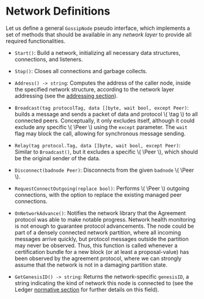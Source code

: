 $$
\newcommand \Peer {\mathrm{Peer}}
\newcommand \tag {\mathrm{tag}}
$$

# Network Definitions

Let us define a general `GossipNode` pseudo interface, which implements a set of
methods that should be available in any _network layer_ to provide all required
functionalities.

- `Start()`: Build a network, initializing all necessary data structures, connections, and
listeners.

- `Stop()`: Closes all connections and garbage collects.

- `Address() -> string`: Computes the address of the caller node, inside the specified
network structure, according to the network layer addressing (see the [addressing section](./network-nn-addressing.md)).

- `Broadcast(tag protocolTag, data []byte, wait bool, except Peer)`: builds a message
and sends a packet of data and protocol \\( \tag \\) to all connected peers. Conceptually,
it only excludes itself, although it could exclude any specific \\( \Peer \\) using
the `except` parameter. The `wait` flag may block the call, allowing for synchronous
message sending.

- `Relay(tag protocol.Tag, data []byte, wait bool, except Peer)`: Similar to `Broadcast()`,
but it excludes a specific \\( \Peer \\), which should be the original sender of
the data.

- `Disconnect(badnode Peer)`: Disconnects from the given `badnode` \\( \Peer \\).

- `RequestConnectOutgoing(replace bool)`: Performs \\( \Peer \\) outgoing connections,
with the option to replace the existing managed peer connections.

- `OnNetworkAdvance()`: Notifies the network library that the Agreement protocol
was able to make notable progress. Network health monitoring is not enough to
guarantee protocol advancements. The node could be part of a densely connected network
partition, where all incoming messages arrive quickly, but protocol messages outside
the partition may never be observed. Thus, this function is called whenever a certification bundle for a new block (or at least a proposal-value) has been observed by the agreement protocol, where we can strongly assume that the network is not in a damaging partition state.

- `GetGenesisID() -> string`: Returns the network-specific `genesisID`, a string
indicating the kind of network this node is connected to (see the Ledger [normative section](ledger.md#genesis-identifier)
for further details on this field).